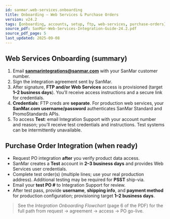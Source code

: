 ```yaml
---
id: sanmar.web-services.onboarding
title: Onboarding — Web Services & Purchase Orders
version: v24.2
tags: [onboarding, accounts, setup, ftp, web-services, purchase-orders]
source_pdf: SanMar-Web-Services-Integration-Guide-24.2.pdf
source_pdf_page: 5
last_updated: 2025-09-08
---
```


## Web Services Onboarding (summary)

1. Email **sanmarintegrations@sanmar.com** with your SanMar customer number.
2. Sign the integration agreement sent by SanMar.
3. After signature, **FTP and/or Web Services** access is provisioned (target **1–2 business days**). You’ll receive access instructions and a secure link for credentials.
4. **Credentials**: FTP creds are **separate**. For production web services, your **SanMar.com username/password** authenticates SanMar Standard and PromoStandards APIs.
5. To access **Test**: email Integration Support with your account number and reason; you’ll receive test credentials and instructions. Test systems can be intermittently unavailable.

## Purchase Order Integration (when ready)

- Request PO integration **after** you verify product data access.
- SanMar creates a **Test** account in **2–3 business days** and provides Web Services user credentials.
- Complete test order(s) (multiple lines; use your real production address). Additional testing may be required for **PSST** ship-via.
- Email your **test PO #** to Integration Support for review.
- After test pass, provide **username**, **shipping info**, and **payment method** for production configuration; provisioning target **1–2 business days**.

> See the *Integration Onboarding Flowchart* (page 6 of the PDF) for the full path from request → agreement → access → PO go-live.
